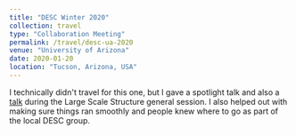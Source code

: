 ```yaml
---
title: "DESC Winter 2020"
collection: travel
type: "Collaboration Meeting"
permalink: /travel/desc-ua-2020
venue: "University of Arizona"
date: 2020-01-20
location: "Tucson, Arizona, USA"
---
```

I technically didn't travel for this one, but I gave a spotlight talk and also a [talk]({{site.baseurl}}/talk/desc_winter_2020_talk) during the Large Scale Structure general session. I also helped out with making sure things ran smoothly and people knew where to go as part of the local DESC group.
